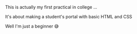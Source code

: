 This is actually my first practical in college ...

It's about making a student's portal with basic HTML and CSS

Well I'm just a beginner 😅
